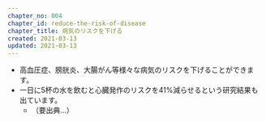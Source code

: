 ```yaml
---
chapter_no: 004
chapter_id: reduce-the-risk-of-disease
chapter_title: 病気のリスクを下げる
created: 2021-03-13
updated: 2021-03-13
---
```

- 高血圧症、膀胱炎、大腸がん等様々な病気のリスクを下げることができます。
- 一日に5杯の水を飲むと心臓発作のリスクを41%減らせるという研究結果も出ています。
  - （要出典…）